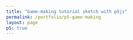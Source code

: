 ```yaml
---
title: "Game-making tutorial sketch with p5js"
permalink: /portfolio/p5-game-making
layout: page
p5: true
---
```


<div id="sketch-container" style="padding:10px">
</div>
<script src="/portfolio/p5-game-making/spicy-visitors.js"></script>